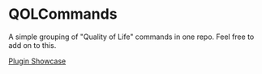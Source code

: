 # QOLCommands
A simple grouping of "Quality of Life" commands in one repo. Feel free to add on to this.

[Plugin Showcase](https://www.youtube.com/watch?v=yAISOvR_uc0)
